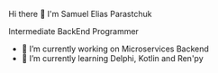 Hi there 👋 I'm Samuel Elias Parastchuk

Intermediate BackEnd Programmer


- 🔭 I’m currently working on Microservices Backend
- 🌱 I’m currently learning Delphi, Kotlin and Ren'py


<!-- BLOG-POST-LIST:START -->

<!-- BLOG-POST-LIST:END -->
